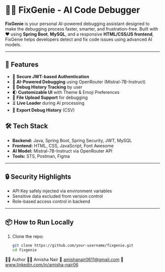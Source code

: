 # 🧞‍♂️ FixGenie - AI Code Debugger

**FixGenie** is your personal AI-powered debugging assistant designed to make the debugging process faster, smarter, and frustration-free. Built with ❤️ using **Spring Boot**, **MySQL**, and a responsive **HTML/CSS/JS frontend**, FixGenie helps developers detect and fix code issues using advanced AI models.

---

## 🚀 Features

- 🔐 **Secure JWT-based Authentication**
- 🤖 **AI-Powered Debugging** using OpenRouter (Mistral-7B-Instruct)
- 📜 **Debug History Tracking** by user
- 🌓 **Customizable UI** with Theme & Emoji Preferences
- 📁 **File Upload Support** for debugging
- ⏳ **Live Loader** during AI processing
- 💾 **Export Debug History** (CSV)


## 🛠 Tech Stack

- **Backend:** Java, Spring Boot, Spring Security, JWT, MySQL
- **Frontend:** HTML, CSS, JavaScript, Font Awesome
- **AI Model:** Mistral-7B-Instruct via OpenRouter API
- **Tools:** STS, Postman, Figma

---

## 🔒 Security Highlights

- API Key safely injected via environment variables
- Sensitive data excluded from version control
- Role-based access control in backend

---

## 📦 How to Run Locally

1. Clone the repo:
   ```bash
   git clone https://github.com/your-username/fixgenie.git
   cd fixgenie

🙋‍♀️ Author
👩‍💻 Amisha Nair
📧 amishanair0611@gmail.com
🔗 www.linkedin.com/in/amisha-nair06
